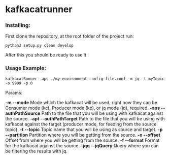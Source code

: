 # kafkacatrunner

### Installing:
First clone the repository, at the root folder of the project run: 

`python3 setup.py clean develop`

After this you should be ready to use it

### Usage Example: 
`kafkacatRunner -aps ./my-environment-config-file.conf -m jq -t myTopic -o 9999 -p 0`

Params:

**-m --mode** Mode which the kafkacat will be used, right now they can be Consumer mode (kc), Producer mode (kp), or jq mode (jq), required.
**-aps --authPathSource** Path to the file that you will be using with kafkacat against the source.
**-apt --authPathTarget** Path to the file that you will be using with kafkacat against the target (producer mode, for feeding from the source topic).
**-t --topic** Topic name that you will be using as source and target.
**-p --partition** Partition where you will be getting from the source.
**-o --offset** Offset from where you will be getting from the source.
**-f --format** Format for the kafkacat against the source.
**-jqq --jqQuery** Query where you can be filtering the results with jq.


